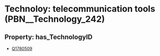 # Technoloy: __telecommunication tools__ (PBN__Technology_242)

## Property: has_TechnologyID

* [Q1780509](Q1780509)

